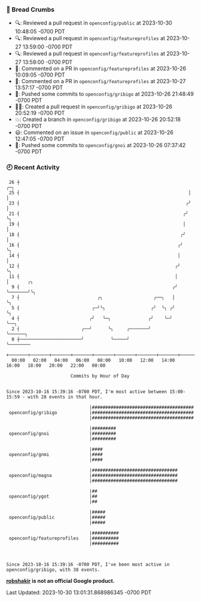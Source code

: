 ### 🍞 Bread Crumbs

 * 🔍: Reviewed a pull request in  `openconfig/public` at 2023-10-30 10:48:05 -0700 PDT
 * 🔍: Reviewed a pull request in  `openconfig/featureprofiles` at 2023-10-27 13:59:00 -0700 PDT
 * 🔍: Reviewed a pull request in  `openconfig/featureprofiles` at 2023-10-27 13:59:00 -0700 PDT
 * 💬: Commented on a PR in  `openconfig/featureprofiles` at 2023-10-26 10:09:05 -0700 PDT
 * 💬: Commented on a PR in  `openconfig/featureprofiles` at 2023-10-27 13:57:17 -0700 PDT
 * 🚢: Pushed some commits to `openconfig/gribigo` at 2023-10-26 21:48:49 -0700 PDT
 * ✍🏼: Created a pull request in `openconfig/gribigo` at 2023-10-26 20:52:19 -0700 PDT
 * 💥: Created a branch in `openconfig/gribigo` at 2023-10-26 20:52:18 -0700 PDT
 * 😃: Commented on an issue in `openconfig/public` at 2023-10-26 12:47:05 -0700 PDT
 * 🚢: Pushed some commits to `openconfig/gnoi` at 2023-10-26 07:37:42 -0700 PDT

### 🕘 Recent Activity
```
 26 ┼                                                               ╭─╮
 25 ┤                                                               │ │
 23 ┤                                                              ╭╯ │
 21 ┤                                                             ╭╯  ╰╮
 19 ┤                                                             │    │
 18 ┤                                                            ╭╯    │
 16 ┤                                                           ╭╯     ╰╮
 14 ┤                                                           │       │
 12 ┤                                                          ╭╯       ╰╮
 11 ┤                                                          │         │       ╭╮
  9 ┤                                                         ╭╯         ╰───────╯╰╮
  7 ┤                             ╭╮                   ╭──╮   │                    ╰╮
  5 ┤                           ╭─╯╰╮                 ╭╯  ╰╮ ╭╯                     ╰╮
  4 ┤                          ╭╯   ╰─╮              ╭╯    ╰─╯                       ╰──╮
  2 ┤                       ╭──╯      ╰╮     ╭───────╯                                  ╰──────╮
  0 ┼───────────────────────╯          ╰─────╯                                                 ╰────────
    +───────+───────+───────+───────+───────+───────+───────+───────+───────+───────+───────+───────+────
  00:00   02:00   04:00   06:00   08:00   10:00   12:00   14:00   16:00   18:00   20:00   22:00   00:00   

						Commits by Hour of Day


Since 2023-10-16 15:39:16 -0700 PDT, I'm most active between 15:00-15:59 - with 28 events in that hour.

```



```
                               |######################################
 openconfig/gribigo            |######################################
                               |######################################

                               |#########
 openconfig/gnoi               |#########
                               |#########

                               |####
 openconfig/gnmi               |####
                               |####

                               |################################
 openconfig/magna              |################################
                               |################################

                               |##
 openconfig/ygot               |##
                               |##

                               |#####
 openconfig/public             |#####
                               |#####

                               |##########
 openconfig/featureprofiles    |##########
                               |##########



Since 2023-10-16 15:39:16 -0700 PDT, I've been most active in openconfig/gribigo, with 38 events.

```
**[robshakir](mailto:robjs@google.com) is not an official Google product.**  


Last Updated: 2023-10-30 13:01:31.868986345 -0700 PDT
